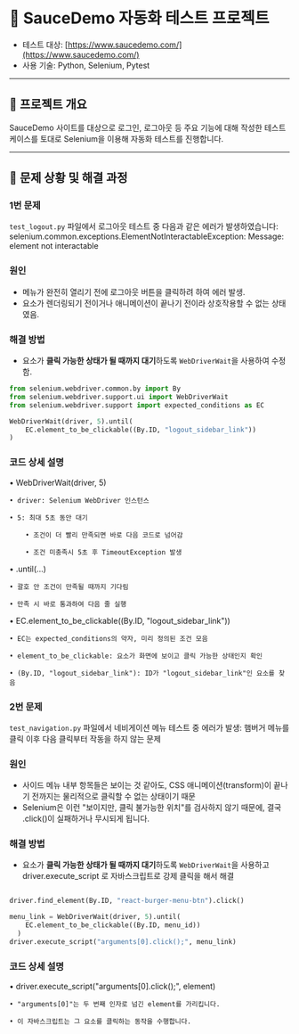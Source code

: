 # 🧪 SauceDemo 자동화 테스트 프로젝트

- 테스트 대상: [https://www.saucedemo.com/](https://www.saucedemo.com/)
- 사용 기술: Python, Selenium, Pytest

---

## 📂 프로젝트 개요

SauceDemo 사이트를 대상으로 로그인, 로그아웃 등 주요 기능에 대해 작성한 테스트 케이스를 토대로 Selenium을 이용해 자동화 테스트를 진행합니다.

---

## 🐞 문제 상황 및 해결 과정

### 1번 문제

`test_logout.py` 파일에서 로그아웃 테스트 중 다음과 같은 에러가 발생하였습니다:
selenium.common.exceptions.ElementNotInteractableException: Message: element not interactable

### 원인

- 메뉴가 완전히 열리기 전에 로그아웃 버튼을 클릭하려 하여 에러 발생.
- 요소가 렌더링되기 전이거나 애니메이션이 끝나기 전이라 상호작용할 수 없는 상태였음.

### 해결 방법

- 요소가 **클릭 가능한 상태가 될 때까지 대기**하도록 `WebDriverWait`을 사용하여 수정함.

```python
from selenium.webdriver.common.by import By
from selenium.webdriver.support.ui import WebDriverWait
from selenium.webdriver.support import expected_conditions as EC

WebDriverWait(driver, 5).until(
    EC.element_to_be_clickable((By.ID, "logout_sidebar_link"))
)
```

### 코드 상세 설명

• WebDriverWait(driver, 5)

    • driver: Selenium WebDriver 인스턴스

    • 5: 최대 5초 동안 대기

        • 조건이 더 빨리 만족되면 바로 다음 코드로 넘어감

        • 조건 미충족시 5초 후 TimeoutException 발생

• .until(...)

    • 괄호 안 조건이 만족될 때까지 기다림

    • 만족 시 바로 통과하여 다음 줄 실행

• EC.element_to_be_clickable((By.ID, "logout_sidebar_link"))

    • EC는 expected_conditions의 약자, 미리 정의된 조건 모음

    • element_to_be_clickable: 요소가 화면에 보이고 클릭 가능한 상태인지 확인

    • (By.ID, "logout_sidebar_link"): ID가 "logout_sidebar_link"인 요소를 찾음

### 2번 문제

`test_navigation.py` 파일에서 네비게이션 메뉴 테스트 중 에러가 발생:
햄버거 메뉴를 클릭 이후 다음 클릭부터 작동을 하지 않는 문제

### 원인

- 사이드 메뉴 내부 항목들은 보이는 것 같아도, CSS 애니메이션(transform)이 끝나기 전까지는 물리적으로 클릭할 수 없는 상태이기 때문
- Selenium은 이런 "보이지만, 클릭 불가능한 위치"를 검사하지 않기 때문에, 결국 .click()이 실패하거나 무시되게 됩니다.

### 해결 방법

- 요소가 **클릭 가능한 상태가 될 때까지 대기**하도록 `WebDriverWait`을 사용하고 driver.execute_script 로 자바스크립트로 강제 클릭을 해서 해결

```python

driver.find_element(By.ID, "react-burger-menu-btn").click()

menu_link = WebDriverWait(driver, 5).until(
    EC.element_to_be_clickable((By.ID, menu_id))
  )
driver.execute_script("arguments[0].click();", menu_link)

```

### 코드 상세 설명

• driver.execute_script("arguments[0].click();", element)

    • "arguments[0]"는 두 번째 인자로 넘긴 element를 가리킵니다.

    • 이 자바스크립트는 그 요소를 클릭하는 동작을 수행합니다.
